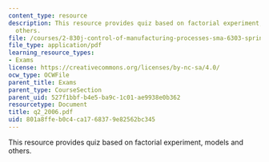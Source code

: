 ```yaml
---
content_type: resource
description: This resource provides quiz based on factorial experiment, models and
  others.
file: /courses/2-830j-control-of-manufacturing-processes-sma-6303-spring-2008/801a8ffeb0c4ca1768379e82562bc345_q2_2006.pdf
file_type: application/pdf
learning_resource_types:
- Exams
license: https://creativecommons.org/licenses/by-nc-sa/4.0/
ocw_type: OCWFile
parent_title: Exams
parent_type: CourseSection
parent_uid: 527f1bbf-b4e5-ba9c-1c01-ae9938e0b362
resourcetype: Document
title: q2_2006.pdf
uid: 801a8ffe-b0c4-ca17-6837-9e82562bc345
---
```

This resource provides quiz based on factorial experiment, models and others.